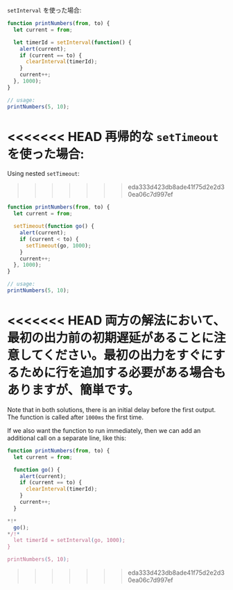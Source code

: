 
`setInterval` を使った場合:

```js run
function printNumbers(from, to) {
  let current = from;

  let timerId = setInterval(function() {
    alert(current);
    if (current == to) {
      clearInterval(timerId);
    }
    current++;
  }, 1000);
}

// usage:
printNumbers(5, 10);
```

<<<<<<< HEAD
再帰的な `setTimeout` を使った場合:
=======
Using nested `setTimeout`:
>>>>>>> eda333d423db8ade41f75d2e2d30ea06c7d997ef


```js run
function printNumbers(from, to) {
  let current = from;

  setTimeout(function go() {
    alert(current);
    if (current < to) {
      setTimeout(go, 1000);
    }
    current++;
  }, 1000);
}

// usage:
printNumbers(5, 10);
```

<<<<<<< HEAD
両方の解法において、最初の出力前の初期遅延があることに注意してください。最初の出力をすぐにするために行を追加する必要がある場合もありますが、簡単です。
=======
Note that in both solutions, there is an initial delay before the first output. The function is called after `1000ms` the first time.

If we also want the function to run immediately, then we can add an additional call on a separate line, like this:

```js run
function printNumbers(from, to) {
  let current = from;

  function go() {
    alert(current);
    if (current == to) {
      clearInterval(timerId);
    }
    current++;
  }

*!*
  go();
*/!*
  let timerId = setInterval(go, 1000);
}

printNumbers(5, 10);
```
>>>>>>> eda333d423db8ade41f75d2e2d30ea06c7d997ef
